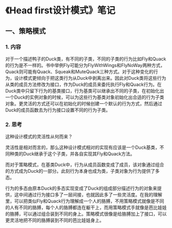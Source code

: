 # 《Head first设计模式》笔记

## 一、策略模式

### 1. 内容

对于一个描述鸭子的Duck类，有不同的子类，不同的子类的行为比如Fly和Quack的行为是不一样的。书中举例Fly可能分为FlyWithWings和FlyNoWay两种方式，Quack则可能有Quack、Squeak和MuteQuack三种方式。对于这种变化的行为，设计模式更倾向于把这类行为从Duck中剥离出来。因此对Duck类将这些行为从类的成员方法修改为接口，作为Duck的成员来委托执行Fly和Quack行为。在Duck类中只留下行为的基类接口，行为基类可以继承出不同的子类，在初始化出一个Duck的实例对象的时候，可以为这些行为基类对象初始化出合适的行为子类对象。更灵活的方式还可以在初始化的时候创建一个默认的行为方式，然后通过Duck的成员函数去为行为接口设置不同的行为子类。

### 2. 思考

这种设计模式的灵活性从何而来？

灵活性是相对而言的，那么这种设计模式相对的实现有应该是一个Duck基类，不同种类的Duck继承于这个子类，并各自实现其Fly和Quack方法。

而对于策略模式，在基类Duck中，行为从成员函数变成了成员，该对象通过组合的方式成为Duck的一部分。此刻行为本身也成为类，子类对象为行为提供了多态。

行为的多态由原本Duck的多态实现变成了Duck的组成部分描述行为的对象来提供，这中间通过行为接口多了一层间接，也就因此多了一些灵活度。在我的理解里，可以把类似Fly和Quack行为理解成一个人的胳膊，不用策略模式就像是不同的人有不同的胳膊，每个人的胳膊都连在躯干上，而用策略模式手就像是芭比娃娃的胳膊，可以通过组合装到不同的身上。策略模式很像是给胳膊加上了接口，可以更灵活地把不同的胳膊装到不同的芭比娃娃身上。